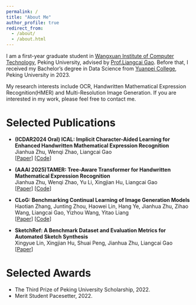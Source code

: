 ```yaml
---
permalink: /
title: "About Me"
author_profile: true
redirect_from: 
  - /about/
  - /about.html
---
```


I am a first-year graduate student in [Wangxuan Institute of Computer Technology](https://www.icst.pku.edu.cn/), Peking University, advised by [Prof.Liangcai Gao](https://scholar.google.com/citations?user=6Ia92WsAAAAJ). Before that, I received my Bachelor’s degree in Data Science from [Yuanpei College](https://yuanpei.pku.edu.cn/), Peking University in 2023.

My research interests include OCR, Handwritten Mathematical Expression Recognition(HMER) and Multi-Resolution Image Generation. If you are interested in my work, please feel free to contact me.

Selected Publications
======
- **(ICDAR2024 Oral) ICAL: Implicit Character-Aided Learning for Enhanced Handwritten Mathematical Expression Recognition**
  <br/>
  Jianhua Zhu, Wenqi Zhao, Liangcai Gao
  <br/>
  [[Paper](https://arxiv.org/abs/2405.09032)] [[Code](https://github.com/qingzhenduyu/ICAL)]

- **(AAAI 2025)TAMER: Tree-Aware Transformer for Handwritten Mathematical Expression Recognition**
  <br/>
  Jianhua Zhu, Wenqi Zhao, Yu Li, Xingjian Hu, Liangcai Gao
  <br/>
  [[Paper](https://arxiv.org/abs/2408.08578)] [[Code](https://github.com/qingzhenduyu/TAMER)]

- **CLoG: Benchmarking Continual Learning of Image Generation Models**
  <br/>
  Haotian Zhang, Junting Zhou, Haowei Lin, Hang Ye, Jianhua Zhu, Zihao Wang, Liangcai Gao, Yizhou Wang, Yitao Liang
  <br/>
  [[Paper](https://arxiv.org/abs/2406.04584)] [[Code](https://github.com/linhaowei1/CLoG)]

- **SketchRef: A Benchmark Dataset and Evaluation Metrics for Automated Sketch Synthesis**
  <br/>
  Xingyue Lin, Xingjian Hu, Shuai Peng, Jianhua Zhu, Liangcai Gao
  <br/>
  [[Paper](https://arxiv.org/abs/2408.08623)]
  
Selected Awards
======
- The Third Prize of Peking University Scholarship, 2022.
- Merit Student Pacesetter, 2022.